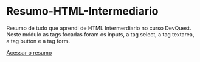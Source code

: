 # Resumo-HTML-Intermediario
Resumo de tudo que aprendi de HTML Intermerdiario no curso DevQuest. Neste módulo as tags focadas foram os inputs, a tag select, a tag textarea, a tag button e a tag form. 

<a href="https://ericrdgs.github.io/Resumo-HTML-Intermediario/">Acessar o resumo</a>
